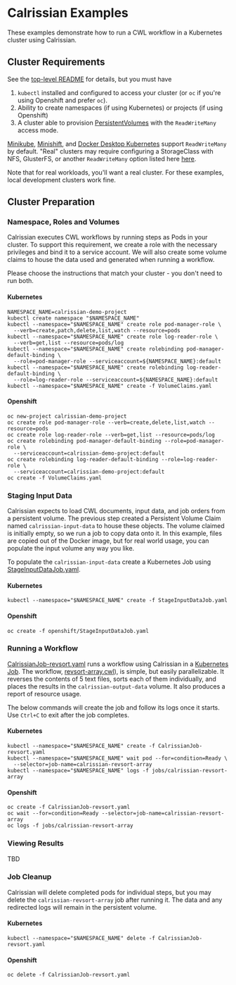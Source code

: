 # Calrissian Examples

These examples demonstrate how to run a CWL workflow in a Kubernetes cluster using Calrissian.

## Cluster Requirements

See the [top-level README](../README.md) for details, but you must have

1. `kubectl` installed and configured to access your cluster (or `oc` if you're using Openshift and prefer `oc`).
2. Ability to create namespaces (if using Kubernetes) or projects (if using Openshift)
2.  A cluster able to provision [PersistentVolumes](https://kubernetes.io/docs/concepts/storage/persistent-volumes/) with the `ReadWriteMany` access mode.

[Minikube](https://github.com/kubernetes/minikube), [Minishift](https://github.com/minishift/minishift), and [Docker Desktop Kubernetes](https://www.docker.com/products/docker-desktop) support `ReadWriteMany` by default. "Real" clusters may require configuring a StorageClass with NFS, GlusterFS, or another `ReadWriteMany` option listed here [here](https://kubernetes.io/docs/concepts/storage/persistent-volumes/#access-modes).

Note that for real workloads, you'll want a real cluster. For these examples, local development clusters work fine.

## Cluster Preparation

### Namespace, Roles and Volumes

Calrissian executes CWL workflows by running steps as Pods in your cluster. To support this requirement, we create a role with the necessary privileges and bind it to a service account. We will also create some volume claims to house the data used and generated when running a workflow.

Please choose the instructions that match your cluster - you don't need to run both.

#### Kubernetes

```
NAMESPACE_NAME=calrissian-demo-project
kubectl create namespace "$NAMESPACE_NAME"
kubectl --namespace="$NAMESPACE_NAME" create role pod-manager-role \
  --verb=create,patch,delete,list,watch --resource=pods
kubectl --namespace="$NAMESPACE_NAME" create role log-reader-role \
  --verb=get,list --resource=pods/log
kubectl --namespace="$NAMESPACE_NAME" create rolebinding pod-manager-default-binding \
  --role=pod-manager-role --serviceaccount=${NAMESPACE_NAME}:default
kubectl --namespace="$NAMESPACE_NAME" create rolebinding log-reader-default-binding \
  --role=log-reader-role --serviceaccount=${NAMESPACE_NAME}:default
kubectl --namespace="$NAMESPACE_NAME" create -f VolumeClaims.yaml
```

#### Openshift

```
oc new-project calrissian-demo-project
oc create role pod-manager-role --verb=create,delete,list,watch --resource=pods
oc create role log-reader-role --verb=get,list --resource=pods/log
oc create rolebinding pod-manager-default-binding --role=pod-manager-role \
  --serviceaccount=calrissian-demo-project:default
oc create rolebinding log-reader-default-binding --role=log-reader-role \
  --serviceaccount=calrissian-demo-project:default
oc create -f VolumeClaims.yaml
```

### Staging Input Data

Calrissian expects to load CWL documents, input data, and job orders from a persistent volume. The previous step created a Persistent Volume Claim named `calrissian-input-data` to house these objects. The volume claimed is initially empty, so we run a job to copy data onto it. In this example, files are copied out of the Docker image, but for real world usage, you can populate the input volume any way you like.

To populate the `calrissian-input-data` create a Kubernetes Job using [StageInputDataJob.yaml](StageInputDataJob.yaml).

#### Kubernetes

```
kubectl --namespace="$NAMESPACE_NAME" create -f StageInputDataJob.yaml
```

#### Openshift

```
oc create -f openshift/StageInputDataJob.yaml
```

### Running a Workflow

[CalrissianJob-revsort.yaml](CalrissianJob-revsort.yaml) runs a workflow using Calrissian in a [Kubernetes Job](https://kubernetes.io/docs/concepts/workloads/controllers/jobs-run-to-completion/). The workflow, [revsort-array.cwl](../input-data/revsort-array.cwl)), is simple, but easily parallelizable. It reverses the contents of 5 text files, sorts each of them individually, and places the results in the `calrissian-output-data` volume. It also produces a report of resource usage.

The below commands will create the job and follow its logs once it starts. Use `Ctrl+C` to exit after the job completes.

#### Kubernetes

```
kubectl --namespace="$NAMESPACE_NAME" create -f CalrissianJob-revsort.yaml
kubectl --namespace="$NAMESPACE_NAME" wait pod --for=condition=Ready \
  --selector=job-name=calrissian-revsort-array
kubectl --namespace="$NAMESPACE_NAME" logs -f jobs/calrissian-revsort-array
```

#### Openshift

```
oc create -f CalrissianJob-revsort.yaml
oc wait --for=condition=Ready --selector=job-name=calrissian-revsort-array
oc logs -f jobs/calrissian-revsort-array
```

### Viewing Results

TBD

### Job Cleanup

Calrissian will delete completed pods for individual steps, but you may delete the `calrissian-revsort-array` job after running it. The data and any redirected logs will remain in the persistent volume.

#### Kubernetes

```
kubectl --namespace="$NAMESPACE_NAME" delete -f CalrissianJob-revsort.yaml
```

#### Openshift

```
oc delete -f CalrissianJob-revsort.yaml
```
